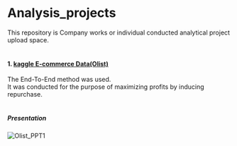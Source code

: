 # Analysis_projects

This repository is Company works or individual conducted analytical project upload space.
<br>
<br>



#### 1. [kaggle E-commerce Data(Olist)](https://www.kaggle.com/datasets/olistbr/brazilian-ecommerce)

The End-To-End method was used.\
It was conducted for the purpose of maximizing profits by inducing repurchase.
<br>
<br>
##### Presentation

![Olist_PPT1](https://github.com/jemjemster/SQL/assets/103993839/0ba87d1c-c8cc-4e42-93bb-19cf2225093c)
   
